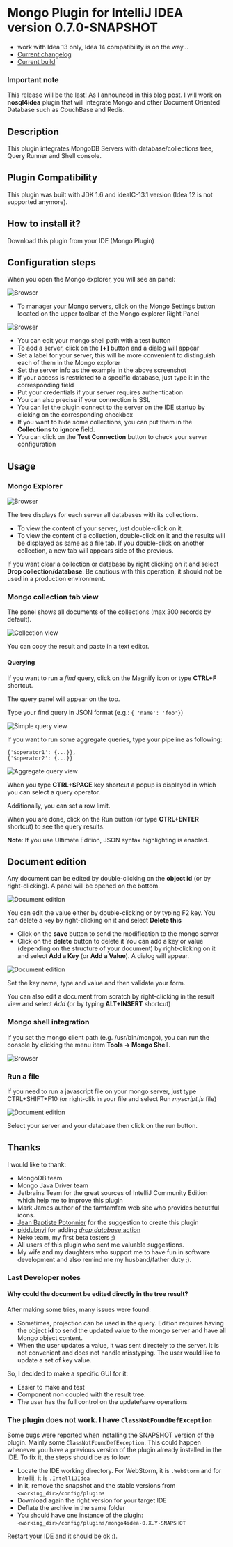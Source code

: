# Mongo Plugin for IntelliJ IDEA version 0.7.0-SNAPSHOT

*  work with Idea 13 only, Idea 14 compatibility is on the way...
* [Current changelog](https://github.com/dboissier/mongo4idea/blob/master/CHANGELOG.txt)
* [Current build](https://github.com/dboissier/mongo4idea/raw/master/snapshot/mongo4idea-0.7.0-SNAPSHOT-distribution.zip)

### Important note

This release will be the last! As I announced in this [blog post](http://codinjutsu.blogspot.fr/2014/07/hi-all-mongo-plugin-seems-to-grow-in.html). I will work on **nosql4idea** plugin that will integrate Mongo and other Document Oriented Database such as CouchBase and Redis.

## Description
This plugin integrates MongoDB Servers with database/collections tree, Query Runner and Shell console.

## Plugin Compatibility
This plugin was built with JDK 1.6 and ideaIC-13.1 version (Idea 12 is not supported anymore).

## How to install it?

Download this plugin from your IDE (Mongo Plugin)

## Configuration steps

When you open the Mongo explorer, you will see an panel:

![Browser](https://github.com/dboissier/mongo4idea/blob/master/doc/mongo4idea-explorerWithoutDB.png?raw=true)

* To manager your Mongo servers, click on the Mongo Settings button located on the upper toolbar of the Mongo explorer Right Panel

![Browser](https://github.com/dboissier/mongo4idea/blob/master/doc/mongo4idea-configuration.png?raw=true)

* You can edit your mongo shell path with a test button
* To add a server, click on the **[+]** button and a dialog will appear
* Set a label for your server, this will be more convenient to distinguish each of them in the Mongo explorer
* Set the server info as the example in the above screenshot
* If your access is restricted to a specific database, just type it in the corresponding field
* Put your credentials if your server requires authentication
* You can also precise if your connection is SSL
* You can let the plugin connect to the server on the IDE startup by clicking on the corresponding checkbox
* If you want to hide some collections, you can put them in the **Collections to ignore** field.
* You can click on the **Test Connection** button to check your server configuration

## Usage

### Mongo Explorer

![Browser](https://github.com/dboissier/mongo4idea/blob/master/doc/mongo4idea-explorerWithDB.png?raw=true)

The tree displays for each server all databases with its collections.

* To view the content of your server, just double-click on it.
* To view the content of a collection, double-click on it and the results will be displayed as same as a file tab.
If you double-click on another collection, a new tab will appears side of the previous.

If you want clear a collection or database by right clicking on it and select **Drop collection/database**. Be cautious with this operation, it should not be used in a production environment.

### Mongo collection tab view

The panel shows all documents of the collections (max 300 records by default).

![Collection view](https://github.com/dboissier/mongo4idea/blob/master/doc/mongo4idea-collectionTabView.png?raw=true)

You can copy the result and paste in a text editor.

#### Querying

If you want to run a *find* query, click on the Magnify icon or type **CTRL+F** shortcut.

The query panel will appear on the top.

Type your find query in JSON format (e.g.: `{ 'name': 'foo'}`)

![Simple query view](https://github.com/dboissier/mongo4idea/blob/master/doc/mongo4idea-queryFind.png?raw=true)

If you want to run some aggregate queries, type your pipeline as following:
```
{'$operator1': {...}},
{'$operator2': {...}}
```

![Aggregate query view](https://github.com/dboissier/mongo4idea/blob/master/doc/mongo4idea-queryAggregate.png?raw=true)

When you type **CTRL+SPACE** key shortcut a popup is displayed in which you can select a query operator.

Additionally, you can set a row limit.

When you are done, click on the Run button (or type **CTRL+ENTER** shortcut) to see the query results.

**Note**: If you use Ultimate Edition, JSON syntax highlighting is enabled.

## Document edition

Any document can be edited by double-clicking on the **object id** (or by right-clicking). A panel will be opened on the bottom.

![Document edition](https://github.com/dboissier/mongo4idea/blob/master/doc/mongo4idea-documentEdition.png?raw=true)

You can edit the value either by double-clicking or by typing F2 key.
You can delete a key by right-clicking on it and select **Delete this**
* Click on the **save** button to send the modification to the mongo server
* Click on the **delete** button to delete it
You can add a key or value (depending on the structure of your document) by right-clicking on it and select **Add a Key** (or **Add a Value**). A dialog will appear.

![Document edition](https://github.com/dboissier/mongo4idea/blob/master/doc/mongo4idea-addKeyDialog.png?raw=true)

Set the key name, type and value and then validate your form.

You can also edit a document from scratch by right-clicking in the result view and select *Add* (or by typing **ALT+INSERT** shortcut)

### Mongo shell integration

If you set the mongo client path (e.g. /usr/bin/mongo), you can run the console by clicking the menu item **Tools -> Mongo Shell**.

![Browser](https://github.com/dboissier/mongo4idea/blob/master/doc/mongo4idea-shell.png?raw=true)

### Run a file

If you need to run a javascript file on your mongo server, just type CTRL+SHIFT+F10 (or right-clik in your file and select Run *myscript.js* file)

![Document edition](https://github.com/dboissier/mongo4idea/blob/master/doc/mongo4idea-runAFile.png?raw=true)

Select your server and your database then click on the run button.


## Thanks

I would like to thank:
* MongoDB team
* Mongo Java Driver team
* Jetbrains Team for the great sources of IntelliJ Community Edition which help me to improve this plugin
* Mark James author of the famfamfam web site who provides beautiful icons.
* [Jean Baptiste Potonnier](https://github.com/JJeeb) for the suggestion to create this plugin
* [piddubnyi](https://github.com/piddubnyi) for adding [*drop database* action](https://github.com/dboissier/mongo4idea/pull/95)
* Neko team, my first beta testers ;)
* All users of this plugin who sent me valuable suggestions.
* My wife and my daughters who support me to have fun in software development and also remind me my husband/father duty ;).


### Last Developer notes


#### Why could the document be edited directly in the tree result?

After making some tries, many issues were found:
* Sometimes, projection can be used in the query. Edition requires having the object **id** to send the updated value to the mongo server and have all Mongo object content.
* When the user updates a value, it was sent directely to the server. It is not convenient and does not handle misstyping. The user would like to update a set of key value.

So, I decided to make a specific GUI for it:

* Easier to make and test
* Component non coupled with the result tree.
* The user has the full control on the update/save operations


### The plugin does not work. I have `ClassNotFoundDefException`

Some bugs were reported when installing the SNAPSHOT version of the plugin. Mainly some `ClassNotFoundDefException`. This could happen whenever you have a previous version of the plugin already installed in the IDE.
To fix it, the steps should be as follow:

* Locate the IDE working directory. For WebStorm, it is `.WebStorm` and for Intellij, it is `.IntelliJIdea`
* In it, remove the snapshot and the stable versions from `<working_dir>/config/plugins`
* Download again the right version for your target IDE
* Deflate the archive in the same folder
* You should have one instance of the plugin: `<working_dir>/config/plugins/mongo4idea-0.X.Y-SNAPSHOT`

Restart your IDE and it should be ok :).
